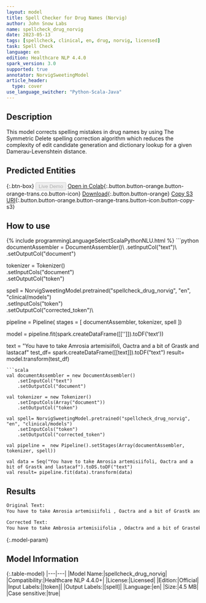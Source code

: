 ```yaml
---
layout: model
title: Spell Checker for Drug Names (Norvig)
author: John Snow Labs
name: spellcheck_drug_norvig
date: 2023-05-13
tags: [spellcheck, clinical, en, drug, norvig, licensed]
task: Spell Check
language: en
edition: Healthcare NLP 4.4.0
spark_version: 3.0
supported: true
annotator: NorvigSweetingModel
article_header:
  type: cover
use_language_switcher: "Python-Scala-Java"
---
```


## Description

This model corrects spelling mistakes in drug names by using The Symmetric Delete spelling correction algorithm which reduces the complexity of edit candidate generation and dictionary lookup for a given Damerau-Levenshtein distance.

## Predicted Entities



{:.btn-box}
<button class="button button-orange" disabled>Live Demo</button>
[Open in Colab](https://colab.research.google.com/github/JohnSnowLabs/spark-nlp-workshop/blob/master/tutorials/Certification_Trainings/Healthcare/3.Clinical_Entity_Resolvers.ipynb){:.button.button-orange.button-orange-trans.co.button-icon}
[Download](https://s3.amazonaws.com/auxdata.johnsnowlabs.com/clinical/models/spellcheck_drug_norvig_en_4.4.0_3.0_1684020970665.zip){:.button.button-orange}
[Copy S3 URI](s3://auxdata.johnsnowlabs.com/clinical/models/spellcheck_drug_norvig_en_4.4.0_3.0_1684020970665.zip){:.button.button-orange.button-orange-trans.button-icon.button-copy-s3}

## How to use



<div class="tabs-box" markdown="1">
{% include programmingLanguageSelectScalaPythonNLU.html %}
```python
documentAssembler = DocumentAssembler()\
    .setInputCol("text")\
    .setOutputCol("document")

tokenizer = Tokenizer()\
    .setInputCols("document")\
    .setOutputCol("token")

spell = NorvigSweetingModel.pretrained("spellcheck_drug_norvig", "en", "clinical/models")\
    .setInputCols("token")\
    .setOutputCol("corrected_token")\

pipeline = Pipeline(
    stages = [
        documentAssembler,
        tokenizer, 
        spell
        ])

model = pipeline.fit(spark.createDataFrame([['']]).toDF('text')) 

text = "You have to take Amrosia artemisiifoli, Oactra and a bit of Grastk and lastacaf"
test_df= spark.createDataFrame([[text]]).toDF("text")
result= model.transform(test_df)
```
```scala
val documentAssembler = new DocumentAssembler()
    .setInputCol("text")
    .setOutputCol("document")

val tokenizer = new Tokenizer()
    .setInputCols(Array("document"))
    .setOutputCol("token")

val spell= NorvigSweetingModel.pretrained("spellcheck_drug_norvig", "en", "clinical/models")
    .setInputCols("token")
    .setOutputCol("corrected_token")

val pipeline =  new Pipeline().setStages(Array(documentAssembler, tokenizer, spell))

val data = Seq("You have to take Amrosia artemisiifoli, Oactra and a bit of Grastk and lastacaf").toDS.toDF("text")
val result= pipeline.fit(data).transform(data)
```
</div>

## Results

```bash
Original Text: 
You have to take Amrosia artemisiifoli , Oactra and a bit of Grastk and lastacaf  

Corrected Text: 
You have to take Ambrosia artemisiifolia , Odactra and a bit of Grastek and lastacaft
```

{:.model-param}
## Model Information

{:.table-model}
|---|---|
|Model Name:|spellcheck_drug_norvig|
|Compatibility:|Healthcare NLP 4.4.0+|
|License:|Licensed|
|Edition:|Official|
|Input Labels:|[token]|
|Output Labels:|[spell]|
|Language:|en|
|Size:|4.5 MB|
|Case sensitive:|true|